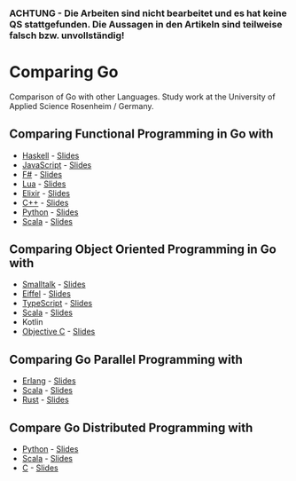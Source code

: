 ### ACHTUNG - Die Arbeiten sind nicht bearbeitet und es hat keine QS stattgefunden. Die Aussagen in den Artikeln sind teilweise falsch bzw. unvollständig!

# Comparing Go

Comparison of Go with other Languages. Study work at the University of Applied Science Rosenheim / Germany.

## Comparing Functional Programming in Go with	
  - [Haskell](fp/haskell.adoc) - [Slides](fp/haskell-slides.pptx)
  - [JavaScript](fp/javascript.adoc) - [Slides](fp/javascript-slides.pptx)
  - [F#](fp/Fsharp.adoc) - [Slides](fp/Fsharp-slides.pptx)
  - [Lua](fp/lua.adoc) - [Slides](fp/lua-slides.pdf)
  - [Elixir](fp/elixier.adoc) - [Slides](fp/elixier-slides.pdf)
  - [C++](fp/Cpp.adoc) - [Slides](fp/Cpp-slides.pptx)
  - [Python](fp/python.adoc) - [Slides](fp/python-slides.pptx)
  - [Scala](fp/scala.adoc) - [Slides](fp/scala-slides.pptx)
	
## Comparing Object Oriented Programming in Go with	
 - [Smalltalk](oop/smalltalk/Smalltalk.adoc) - [Slides](oop/smalltalk/smalltalk-slides.pdf)
 - [Eiffel](oop/eiffel/00_seminararbeit.adoc) - [Slides](oop/eiffel/eiffel-slides.pdf)
 - [TypeScript](oop/typescript.adoc) - [Slides](oop/typescript-slides.pdf)
 - [Scala](oop/scala.adoc) - [Slides](oop/scala-slides.pdf)
 - Kotlin
 - [Objective C](oop/objc/objc.adoc) - [Slides](oop/objc/slides.pdf)
	
## Comparing Go Parallel Programming with	
 - [Erlang](pp/erlang.adoc) - [Slides](pp/erlang-slides.pdf)
 - [Scala](pp/scala.adoc) - [Slides](pp/scala-slides.pdf)
 - [Rust](pp/rust.adoc) - [Slides](pp/rust-slides.pdf)
	
## Compare Go Distributed Programming with	
 - [Python](dp/python/python.adoc) - [Slides](dp/python/python-slides.pptx)
 - [Scala](dp/scala.adoc) - [Slides](dp/scala-slides.pptx)
 - [C](dp/c.adoc) - [Slides](dp/c-slides.pdf)
